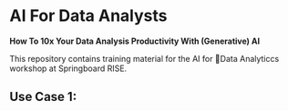 # AI For Data Analysts
**How To 10x Your Data Analysis Productivity With (Generative) AI**

This repository contains training material for the AI for Data Analyticcs workshop at Springboard RISE.

## Use Case 1: 
